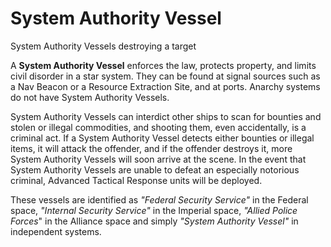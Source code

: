 # System Authority Vessel
System Authority Vessels destroying a target
 		 	 

A **System Authority Vessel** enforces the law, protects property, and limits civil disorder in a star system. They can be found at signal sources such as a Nav Beacon or a Resource Extraction Site, and at ports. Anarchy systems do not have System Authority Vessels.

System Authority Vessels can interdict other ships to scan for bounties and stolen or illegal commodities, and shooting them, even accidentally, is a criminal act. If a System Authority Vessel detects either bounties or illegal items, it will attack the offender, and if the offender destroys it, more System Authority Vessels will soon arrive at the scene. In the event that System Authority Vessels are unable to defeat an especially notorious criminal, Advanced Tactical Response units will be deployed.

These vessels are identified as *"Federal Security Service"* in the Federal space, *"Internal Security Service"* in the Imperial space, *"Allied Police Forces*" in the Alliance space and simply *"System Authority Vessel"* in independent systems.